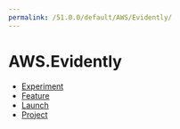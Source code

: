 ```yaml
---
permalink: /51.0.0/default/AWS/Evidently/
---
```


# AWS.Evidently



* [Experiment](Experiment.md)
* [Feature](Feature.md)
* [Launch](Launch.md)
* [Project](Project.md)